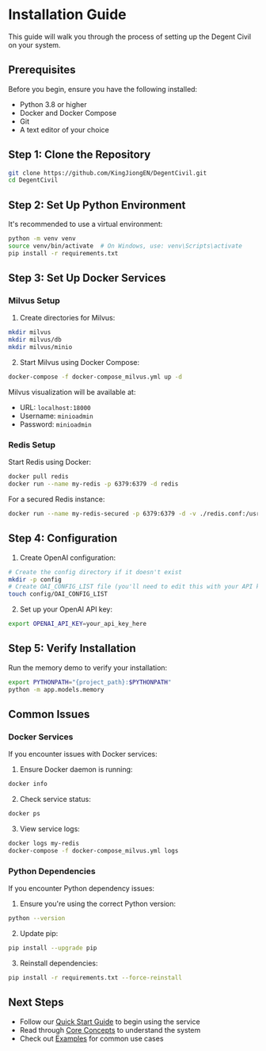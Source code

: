 # Installation Guide

This guide will walk you through the process of setting up the Degent Civil on your system.

## Prerequisites

Before you begin, ensure you have the following installed:

- Python 3.8 or higher
- Docker and Docker Compose
- Git
- A text editor of your choice

## Step 1: Clone the Repository

```bash
git clone https://github.com/KingJiongEN/DegentCivil.git
cd DegentCivil
```

## Step 2: Set Up Python Environment

It's recommended to use a virtual environment:

```bash
python -m venv venv
source venv/bin/activate  # On Windows, use: venv\Scripts\activate
pip install -r requirements.txt
```

## Step 3: Set Up Docker Services

### Milvus Setup

1. Create directories for Milvus:
```bash
mkdir milvus
mkdir milvus/db
mkdir milvus/minio
```

2. Start Milvus using Docker Compose:
```bash
docker-compose -f docker-compose_milvus.yml up -d
```

Milvus visualization will be available at:
- URL: `localhost:18000`
- Username: `minioadmin`
- Password: `minioadmin`

### Redis Setup

Start Redis using Docker:
```bash
docker pull redis
docker run --name my-redis -p 6379:6379 -d redis
```

For a secured Redis instance:
```bash
docker run --name my-redis-secured -p 6379:6379 -d -v ./redis.conf:/usr/local/etc/redis/redis.conf redis redis-server /usr/local/etc/redis/redis.conf
```

## Step 4: Configuration

1. Create OpenAI configuration:
```bash
# Create the config directory if it doesn't exist
mkdir -p config
# Create OAI_CONFIG_LIST file (you'll need to edit this with your API key)
touch config/OAI_CONFIG_LIST
```

2. Set up your OpenAI API key:
```bash
export OPENAI_API_KEY=your_api_key_here
```

## Step 5: Verify Installation

Run the memory demo to verify your installation:
```bash
export PYTHONPATH="{project_path}:$PYTHONPATH"
python -m app.models.memory
```

## Common Issues

### Docker Services

If you encounter issues with Docker services:

1. Ensure Docker daemon is running:
```bash
docker info
```

2. Check service status:
```bash
docker ps
```

3. View service logs:
```bash
docker logs my-redis
docker-compose -f docker-compose_milvus.yml logs
```

### Python Dependencies

If you encounter Python dependency issues:

1. Ensure you're using the correct Python version:
```bash
python --version
```

2. Update pip:
```bash
pip install --upgrade pip
```

3. Reinstall dependencies:
```bash
pip install -r requirements.txt --force-reinstall
```

## Next Steps

- Follow our [Quick Start Guide](quick-start.md) to begin using the service
- Read through [Core Concepts](../core-concepts/overview.md) to understand the system
- Check out [Examples](../examples/basic-usage.md) for common use cases 